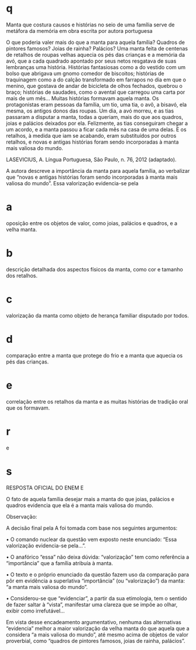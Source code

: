 # q
Manta que costura causos e histórias no seio de uma família serve de metáfora da memória em obra escrita por autora portuguesa

O que poderia valer mais do que a manta para aquela família? Quadros de pintores famosos? Joias de rainha? Palácios? Uma manta feita de centenas de retalhos de roupas velhas aquecia os pés das crianças e a memória da avó, que a cada quadrado apontado por seus netos resgatava de suas lembranças uma história. Histórias fantasiosas como a do vestido com um bolso que abrigava um gnomo comedor de biscoitos; histórias de traquinagem como a do calção transformado em farrapos no dia em que o menino, que gostava de andar de bicicleta de olhos fechados, quebrou o braço; histórias de saudades, como o avental que carregou uma carta por mais de um mês... Muitas histórias formavam aquela manta. Os protagonistas eram pessoas da família, um tio, uma tia, o avô, a bisavó, ela mesma, os antigos donos das roupas. Um dia, a avó morreu, e as tias passaram a disputar a manta, todas a queriam, mais do que aos quadros, joias e palácios deixados por ela. Felizmente, as tias conseguiram chegar a um acordo, e a manta passou a ficar cada mês na casa de uma delas. E os retalhos, à medida que iam se acabando, eram substituídos por outros retalhos, e novas e antigas histórias foram sendo incorporadas à manta mais valiosa do mundo.

LASEVICIUS, A. Língua Portuguesa, São Paulo, n. 76, 2012 (adaptado).

A autora descreve a importância da manta para aquela família, ao verbalizar que “novas e antigas histórias foram sendo incorporadas à manta mais valiosa do mundo”. Essa valorização evidencia-se pela

# a
oposição entre os objetos de valor, como joias, palácios e quadros, e a velha manta.

# b
descrição detalhada dos aspectos físicos da manta, como cor e tamanho dos retalhos.

# c
valorização da manta como objeto de herança familiar disputado por todos.

# d
comparação entre a manta que protege do frio e a manta que aquecia os pés das crianças.

# e
correlação entre os retalhos da manta e as muitas histórias de tradição oral que os formavam.

# r
e

# s
RESPOSTA OFICIAL DO ENEM E

O fato de aquela família desejar mais a manta do que joias, palácios e quadros evidencia que ela é a manta mais valiosa do mundo.

Observação:

A decisão final pela A foi tomada com base nos seguintes argumentos:

• O comando nuclear da questão vem exposto neste enunciado: “Essa valorização evidencia-se pela…”.

• O anafórico “essa” não deixa dúvida: “valorização” tem como referência a “importância” que a família atribuía à manta.

• O texto e o próprio enunciado da questão fazem uso da comparação para pôr em evidência a superlativa “importância” (ou “valorização”) da manta: “a manta mais valiosa do mundo”.

• Considerou-se que “evidenciar”, a partir da sua etimologia, tem o sentido de fazer saltar à “vista”, manifestar uma clareza que se impõe ao olhar, exibir como irrefutável…

Em vista desse encadeamento argumentativo, nenhuma das alternativas “evidencia” melhor a maior valorização da velha manta do que aquela que a considera “a mais valiosa do mundo”, até mesmo acima de objetos de valor proverbial, como “quadros de pintores famosos, joias de rainha, palácios”.
